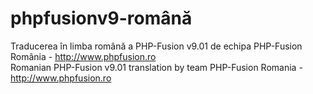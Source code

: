 # phpfusionv9-română
Traducerea în limba română a PHP-Fusion v9.01 de echipa PHP-Fusion România - http://www.phpfusion.ro<br />
Romanian PHP-Fusion v9.01 translation by team PHP-Fusion Romania - http://www.phpfusion.ro
